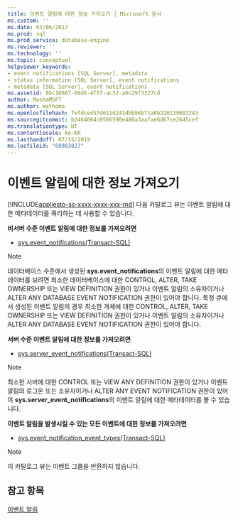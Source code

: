```yaml
---
title: 이벤트 알림에 대한 정보 가져오기 | Microsoft 문서
ms.custom: ''
ms.date: 03/06/2017
ms.prod: sql
ms.prod_service: database-engine
ms.reviewer: ''
ms.technology: ''
ms.topic: conceptual
helpviewer_keywords:
- event notifications [SQL Server], metadata
- status information [SQL Server], event notifications
- metadata [SQL Server], event notifications
ms.assetid: 8bc10867-66d6-4f57-ac32-a6c29f3327cd
author: MashaMSFT
ms.author: mathoma
ms.openlocfilehash: fefdced57d611d241dbb96b71a0b220139683243
ms.sourcegitcommit: b2464064c0566590e486a3aafae6d67ce2645cef
ms.translationtype: HT
ms.contentlocale: ko-KR
ms.lasthandoff: 07/15/2019
ms.locfileid: "68083827"
---
```

# <a name="get-information-about-event-notifications"></a>이벤트 알림에 대한 정보 가져오기
[!INCLUDE[appliesto-ss-xxxx-xxxx-xxx-md](../../includes/appliesto-ss-xxxx-xxxx-xxx-md.md)]
  다음 카탈로그 뷰는 이벤트 알림에 대한 메타데이터를 쿼리하는 데 사용할 수 있습니다.  
  
 **비서버 수준 이벤트 알림에 대한 정보를 가져오려면**  
  
-   [sys.event_notifications&#40;Transact-SQL&#41;](../../relational-databases/system-catalog-views/sys-event-notifications-transact-sql.md)  
  
> [!NOTE]  
>  데이터베이스 수준에서 생성된 **sys.event_notifications**의 이벤트 알림에 대한 메타데이터를 보려면 최소한 데이터베이스에 대한 CONTROL, ALTER, TAKE OWNERSHIP 또는 VIEW DEFINITION 권한이 있거나 이벤트 알림의 소유자이거나 ALTER ANY DATABASE EVENT NOTIFICATION 권한이 있어야 합니다. 특정 큐에서 생성된 이벤트 알림의 경우 최소한 개체에 대한 CONTROL, ALTER, TAKE OWNERSHIP 또는 VIEW DEFINITION 권한이 있거나 이벤트 알림의 소유자이거나 ALTER ANY DATABASE EVENT NOTIFICATION 권한이 있어야 합니다.  
  
 **서버 수준 이벤트 알림에 대한 정보를 가져오려면**  
  
-   [sys.server_event_notifications&#40;Transact-SQL&#41;](../../relational-databases/system-catalog-views/sys-server-event-notifications-transact-sql.md)  
  
> [!NOTE]  
>  최소한 서버에 대한 CONTROL 또는 VIEW ANY DEFINITION 권한이 있거나 이벤트 알림의 로그온 또는 소유자이거나 ALTER ANY EVENT NOTIFICATION 권한이 있어야 **sys.server_event_notifications**의 이벤트 알림에 대한 메타데이터를 볼 수 있습니다.  
  
 **이벤트 알림을 발생시킬 수 있는 모든 이벤트에 대한 정보를 가져오려면**  
  
-   [sys.event_notification_event_types&#40;Transact-SQL&#41;](../../relational-databases/system-catalog-views/sys-event-notification-event-types-transact-sql.md)  
  
> [!NOTE]  
>  이 카탈로그 뷰는 이벤트 그룹을 반환하지 않습니다.  
  
## <a name="see-also"></a>참고 항목  
 [이벤트 알림](../../relational-databases/service-broker/event-notifications.md)  
  
  
